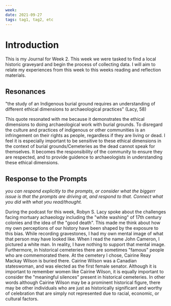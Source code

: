```yaml
---
week:
date: 2021-09-27
tags: tag1, tag2, etc
---
```


# Introduction 
This is my Journal for Week 2. This week we were tasked to find a local historic graveyard and begin the process of collecting data. I will aim to relate my experiences from this week to this weeks reading and reflection materials.

## Resonances

"the study of an Indigenous burial ground requires an understanding of different ethical dimensions to archaeological practices" (Lacy, 58)
	
This quote resonated with me because it demonstrates the ethical dimensions to doing archaeological work with burial grounds. To disregard the culture and practices of indigenous or other communities is an infringement on their rights as people, regardless if they are living or dead. I feel it is especially important to be sensitive to these ethical dimensions in the context of burial grounds/Cemeteries as the dead cannot speak for themselves. It becomes the responsibility of the community to ensure they are respected, and to provide guidence to archaeologists in understanding these ethical dimensions. 

## Response to the Prompts

_you can respond explicitly to the prompts, or consider what the biggerr issue is that the prompts are driving at, and respond to that. Connect what you did with what you read/thought._

During the podcast for this week, Robyn S. Lacy spoke about the challenges facing mortuary achaeology including the "white washing" of 17th century colonies and the idea of the "good death". This made me think about how my own perceptions of our history have been shaped by the exposure to this bias. While recording gravestones, I had my own mental image of what that person may have looked like. When I read the name John Cameron, I pictured a white man. In reality, I have nothing to support that mental image. Furthermore, in historical cemeteries there are sometimes "famous" people who are commemorated there. At the cemetery I chose, Cairine Reay Mackay Wilson is buried there. Cairine Wilson was a Canadian stateswoman, and was elected as the first female senator. Although it is important to remember women like Cairine Wilson, it is equally important to consider the "meaningful silences" present in historical cemeteries. In other words although Cairine Wilson may be a prominent historical figure, there may be other individuals who are just as historically significant and worthy of celebration that are simply not represented due to racial, economic, or cultural factors. 
